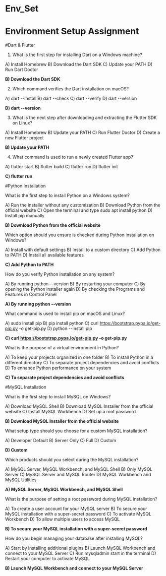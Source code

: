 # Env_Set

# Environment Setup Assignment

#Dart & Flutter

1. What is the first step for installing Dart on a Windows machine?

A) Install Homebrew
B) Download the Dart SDK
C) Update your PATH
D) Run Dart Doctor

**B) Download the Dart SDK**



2. Which command verifies the Dart installation on macOS?

A) dart --install
B) dart --check
C) dart --verify
D) dart --version

**D) dart --version**




3. What is the next step after downloading and extracting the Flutter SDK on Linux?

A) Install Homebrew
B) Update your PATH
C) Run Flutter Doctor
D) Create a new Flutter project

**B) Update your PATH**




4. What command is used to run a newly created Flutter app?

A) flutter start
B) flutter build
C) flutter run
D) flutter init

**C) flutter run**




#Python Installation

What is the first step to install Python on a Windows system?

A) Run the installer without any customization
B) Download Python from the official website
C) Open the terminal and type sudo apt install python
D) Install pip manually

**B) Download Python from the official website**




Which option should you ensure is checked during Python installation on Windows?

A) Install with default settings
B) Install to a custom directory
C) Add Python to PATH
D) Install all available features

**C) Add Python to PATH**




How do you verify Python installation on any system?

A) By running python --version
B) By restarting your computer
C) By opening the Python installer again
D) By checking the Programs and Features in Control Panel

**A) By running python --version**





What command is used to install pip on macOS and Linux?

A) sudo install pip
B) pip install python
C) curl https://bootstrap.pypa.io/get-pip.py -o get-pip.py
D) python --install pip

**C) curl https://bootstrap.pypa.io/get-pip.py -o get-pip.py**




What is the purpose of a virtual environment in Python?

A) To keep your projects organized in one folder
B) To install Python in a different directory
C) To separate project dependencies and avoid conflicts
D) To enhance Python performance on your system

**C) To separate project dependencies and avoid conflicts**




#MySQL Installation

What is the first step to install MySQL on Windows?

A) Download MySQL Shell
B) Download MySQL Installer from the official website
C) Install MySQL Workbench
D) Set up a root password

**B) Download MySQL Installer from the official website**





What setup type should you choose for a custom MySQL installation?

A) Developer Default
B) Server Only
C) Full
D) Custom

**D) Custom**






Which products should you select during the MySQL installation?

A) MySQL Server, MySQL Workbench, and MySQL Shell
B) Only MySQL Server
C) MySQL Server and MySQL Router
D) MySQL Workbench and MySQL Utilities

**A) MySQL Server, MySQL Workbench, and MySQL Shell**





What is the purpose of setting a root password during MySQL installation?

A) To create a user account for your MySQL server
B) To secure your MySQL installation with a super-secret password
C) To activate MySQL Workbench
D) To allow multiple users to access MySQL

**B) To secure your MySQL installation with a super-secret password**




How do you begin managing your database after installing MySQL?

A) Start by installing additional plugins
B) Launch MySQL Workbench and connect to your MySQL Server
C) Run mysqladmin start in the terminal
D) Restart your computer to activate MySQL

**B) Launch MySQL Workbench and connect to your MySQL Server**
